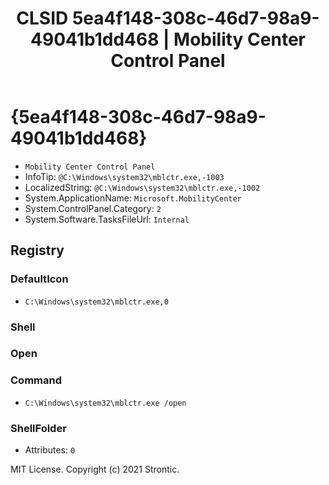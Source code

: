 ﻿---
title: "CLSID 5ea4f148-308c-46d7-98a9-49041b1dd468 | Mobility Center Control Panel"
excerpt: What is COM-Object CLSID 5ea4f148-308c-46d7-98a9-49041b1dd468?
---

# {5ea4f148-308c-46d7-98a9-49041b1dd468}

* `Mobility Center Control Panel`
* InfoTip: `@C:\Windows\system32\mblctr.exe,-1003`
* LocalizedString: `@C:\Windows\system32\mblctr.exe,-1002`
* System.ApplicationName: `Microsoft.MobilityCenter`
* System.ControlPanel.Category: `2`
* System.Software.TasksFileUrl: `Internal`

## Registry


### DefaultIcon

* `C:\Windows\system32\mblctr.exe,0`

### Shell


### Open


### Command

* `C:\Windows\system32\mblctr.exe /open`

### ShellFolder

* Attributes: `0`

MIT License. Copyright (c) 2021 Strontic.


